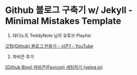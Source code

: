 # Github 블로그 구축기 w/ Jekyll - Minimal Mistakes Template



1. 테디노트 TeddyNote 님의 유튜브 Playlist

[깃헙(Github) 블로그 만들기 - 시즌1 - YouTube](https://www.youtube.com/playlist?list=PLIMb_GuNnFwfQBZQwD-vCZENL5YLDZekr)

2. 파비콘 추가

[\[Github Blog\] 파비콘(Favicon) 세팅하기 (velog.io)](https://velog.io/@eona1301/Github-Blog-파비콘Favicon-세팅하기)
